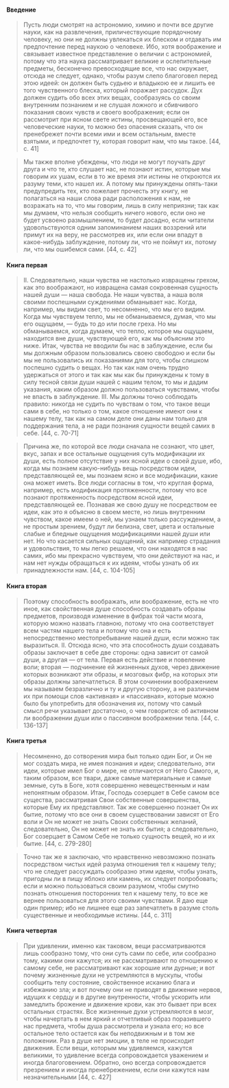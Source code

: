 #### Введение
>Пусть люди смотрят на астрономию, химию и почти все другие науки, как на развлечения, приличествующие порядочному человеку, но они не должны увлекаться их блеском и отдавать им предпочтение перед наукою о человеке. Ибо, хотя воображение и связывает известное представление о величии с астрономией, потому что эта наука рассматривает великие и ослепительные предметы, бесконечно превосходящие все, что нас окружает, отсюда не следует, однако, чтобы разум слепо благоговел перед этою идеей: он должен быть судьею и владыкою ее и лишить ее того чувственного блеска, который поражает рассудок. Дух должен судить обо всех этих вещах, сообразуясь со своим внутренним познанием и не слушая ложного и сбивчивого показания своих чувств и своего воображения; если он рассмотрит при ясном свете истины, просвещающей его, все человеческие науки, то можно без опасения сказать, что он пренебрежет почти всеми ими и всем остальным, вместе взятыми, и предпочтет ту, которая говорит нам, что мы такое. [44, c. 41]

>Мы также вполне убеждены, что люди не могут поучать друг друга и что те, кто слушает нас, не познают истин, которые мы говорим их ушам, если в то же время эти истины не откроются их разуму теми, кто нашел их. А потому мы принуждены опять-таки предупредить тех, кто пожелает прочесть эту книгу, не полагаться на наши слова ради расположения к нам, не возражать на то, что мы говорим, лишь в силу неприязни; так как мы думаем, что нельзя сообщить ничего нового, если оно не будет усвоено размышлением, то будет досадно, если читатели удовольствуются одним запоминанием наших воззрений или примут их на веру, не рассмотрев их, или если они впадут в какое-нибудь заблуждение, потому ли, что не поймут их, потому ли, что мы ошибемся сами. [44, c. 42]
#### Книга первая
>II. Следовательно, наши чувства не настолько извращены грехом, как это воображают, но извращена самая сокровенная сущность нашей души — наша свобода. Не наши чувства, а наша воля своими поспешными суждениями обманывает нас. Когда, например, мы видим свет, то несомненно, что мы его видим. Когда мы чувствуем тепло, мы не обманываемся, думая, что мы его ощущаем, — будь то до или после греха. Но мы обманываемся, когда думаем, что тепло, которое мы ощущаем, находится вне души, чувствующей его, как мы объясним это ниже. Итак, чувства не вводили бы нас в заблуждение, если бы мы должным образом пользовались своею свободою и если бы мы не пользовались их показаниями для того, чтобы слишком поспешно судить о вещах. Но так как нам очень трудно удержаться от этого и так как мы как бы принуждены к тому в силу тесной связи души нашей с нашим телом, то мы и дадим указания, каким образом должно пользоваться чувствами, чтобы не впасть в  заблуждение.
>III. Мы должны точно соблюдать правило: никогда не судить по чувствам о том, что такое вещи сами в себе, но только о том, какое отношение имеют они к нашему телу, так как на самом деле они даны нам только для поддержания тела, а не ради познания сущности вещей самих в себе. [44, c. 70-71]

>Причина же, по которой все люди сначала не сознают, что цвет, вкус, запах и все остальные ощущения суть модификации их души, есть полное отсутствие у них ясной идеи о своей душе, ибо, когда мы познаем какую-нибудь вещь посредством идеи, представляющей ее, мы познаем ясно и все модификации, какие она может иметь. Все люди согласны в том, что круглая форма, например, есть модификация протяженности, потому что все познают  протяженность посредством ясной идеи, представляющей ее. Познавая же свою душу не посредством ее идеи, как это я объясню в своем месте, но лишь внутренним чувством, какое имеем о ней, мы узнаем только рассуждением, а не простым зрением, будут ли белизна, свет, цвета и остальные слабые и бледные ощущения модификациями нашей души или нет. Но что касается сильных ощущений, как например страдания и удовольствия, то мы легко решаем, что они находятся в нас самих, ибо мы прекрасно чувствуем, что они действуют на нас, и нам нет нужды обращаться к их идеям, чтобы узнать об их принадлежности нам. [44, c. 104-105]
#### Книга вторая
>Поэтому способность воображать, или воображение, есть не что иное, как свойственная душе способность создавать образы  предметов, производя изменение в фибрах той части мозга, которую можно назвать главною, потому что она соответствует всем частям нашего тела и потому что она и есть непосредственно местопребывание нашей души, если можно так выразиться. II. Отсюда ясно, что эта способность души создавать образы заключает в себе две стороны: одна зависит от самой души, а другая — от тела. Первая есть действие и повеление воли; вторая — подчинение ей жизненных духов, через движение которых возникают эти образы, и мозговых фибр, на которых эти образы должны запечатлеться. В этом сочинении воображением мы называем  безразлично и ту и другую сторону, а не различаем их при помощи слов «активная» и «пассивная», которые можно было бы употребить для обозначения их, потому что самый смысл речи указывает достаточно, о чем говорится: об активном ли воображении души или о пассивном воображении тела. [44, c. 136-137]
#### Книга третья
>Несомненно, до сотворения мира был только один Бог, и Он не мог создать мира, не имея познания и идеи; следовательно, эти идеи, которые имел Бог о мире, не отличаются от Него Самого, и, таким образом, все твари, даже самые материальные и самые земные, суть в Боге, хотя совершенно невещественным и нам непонятным  образом. Итак, Господь созерцает в Себе самом все существа,  рассматривая Свои собственные совершенства, которые Ему их  представляют. Так же совершенно познает Он их бытие, потому что все они в своем существовании зависят от Его воли и Он не может не знать Своих собственных желаний, следовательно, Он не может не знать их бытия; а следовательно, Бог созерцает в Самом Себе не только сущность вещей, но и их бытие. [44, c. 279-280]

>Точно так же я заключаю, что нравственно невозможно познать посредством чистых идей разума отношения тел к нашему телу; что не следует рассуждать сообразно этим идеям, чтобы узнать, пригодны ли в пищу яблоко или камень, их следует попробовать; если и можно пользоваться своим разумом, чтобы смутно познать отношения посторонних тел к нашему телу, то все же вернее пользоваться для этого своими чувствами. Я даю еще один пример; ибо не лишнее еще раз запечатлеть в разуме столь существенные и необходимые истины. [44, c. 311]
#### Книга четвертая
>При удивлении, именно как таковом, вещи рассматриваются лишь сообразно тому, что они суть сами по себе, или сообразно тому, какими они кажутся; их не рассматривают по отношению к самому себе, не рассматривают как хорошие или дурные; и вот почему жизненные духи не устремляются в мускулы, чтобы сообщить телу состояние, свойственное исканию блага и избежанию зла; и вот почему они не приводят в движение нервов, идущих к сердцу и в другие внутренности, чтобы ускорить или замедлить брожение и движение крови, как это бывает при всех остальных страстях. Все жизненные духи устремляются в мозг, чтобы начертать в нем яркий и отчетливый образ поразившего нас предмета, чтобы душа  рассмотрела и узнала его; но все остальное тело остается как бы  неподвижным и в том же положении. Раз в душе нет эмоции, в теле не происходит движения. 
>Если вещи, которым мы удивляемся, кажутся великими, то удивление всегда сопровождается уважением и иногда благоговением. Обратно, оно всегда сопровождается презрением и иногда  пренебрежением, если они кажутся нам незначительными [44, c. 427]



